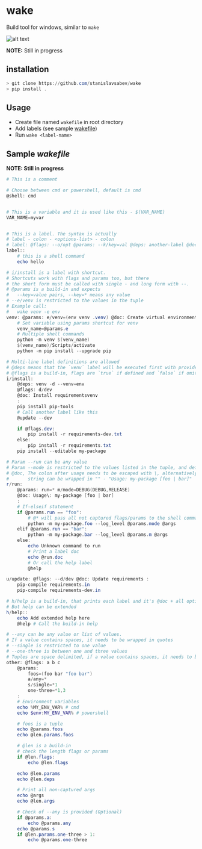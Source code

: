 # wake
Build tool for windows, similar to `make`

![alt text](https://github.com/stanislavsabev/wake/blob/main/wake.jpg?raw=true)

**NOTE:** Still in progress

## installation

```powershell
> git clone https://github.com/stanislavsabev/wake
> pip install .
```

## Usage

- Create file named `wakefile` in root directory
- Add labels (see sample [wakefile](#sample-wake))
- Run
  ```wake <label-name>```


## Sample *wakefile*

**NOTE: Still in progress**

```powershell
# This is a comment

# Choose between cmd or powershell, default is cmd
@shell: cmd


# This is a variable and it is used like this - $(VAR_NAME)
VAR_NAME=myvar


# This is a label. The syntax is actually
# label - colon - <options-list> - colon
# label: @flags: --o/opt @params: --k/key=val @deps: another-label @doc: ... :
label::
    # this is a shell command
    echo hello

# i/install is a label with shortcut.
# Shortcuts work with flags and params too, but there
# the short form must be called with single - and long form with --.
# @params is a build-in and expects
#   --key=value pairs, --key=* means any value
# --e/venv is restricted to the values in the tuple
# Example call:
#   wake venv -e env
venv: @params: e/venv=(env venv .venv) @doc: Create virtual environment :
    # Set variable using params shortcut for venv
    venv_name=@params.e
    # Multiple shell commands
    python -m venv $(venv_name)
    $(venv_name)/Scripts/activate
    python -m pip install --upgrade pip

# Multi-line label definitions are allowed
# @deps means that the `venv` label will be executed first with provided flags and params
# @flags is a build-in, flags are `true` if defined and `false` if omitted
i/install:
    @deps: venv -d --venv=env
    @flags: d/dev
    @doc: Install requirementsvenv
    :
    pip install pip-tools
    # Call another label like this
    @update --dev

    if @flags.dev:
        pip install -r requirements-dev.txt
    else:
        pip install -r requirements.txt
    pip install --editable my-package

# Param --run can be any value
# Param --mode is restricted to the values listed in the tuple, and default is DEBUG
# @doc, The colon after usage needs to be escaped with \, alternatively,
#       string can be wrapped in "" - "Usage: my-package [foo | bar]"
r/run:
    @params: run=* m/mode=DEBUG(DEBUG,RELEASE)
    @doc: Usage\: my-package [foo | bar]
    :
    # If-elseif statement
    if @params.run == "foo":
        # @* will pass all not captured flags/params to the shell command
        python -m my-package.foo --log_level @params.mode @args
    elif @params.run == "bar":
        python -m my-package.bar --log_level @params.m @args
    else:
        echo Unknown command to run
        # Print a label doc
        echo @run.doc
        # Or call the help label
        @help

u/update: @flags: --d/dev @doc: Update requirements :
    pip-compile requirements.in
    pip-compile requirements-dev.in

# h/help is a build-in, that prints each label and it's @doc + all options
# But help can be extended
h/help::
    echo Add extended help here
    @help # Call the build-in help

# --any can be any value or list of values.
# If a value contains spaces, it needs to be wrapped in quotes
# --single is restricted to one value
# --one-three is between one and three values
# Tuples are space delimited, if a value contains spaces, it needs to be wrapped in quotes
other: @flags: a b c
    @params:
        foos=(foo bar "foo bar")
        a/any=*
        s/single=*1
        one-three=*1,3
    :
    # Environment variables
    echo %MY_ENV_VAR% # cmd
    echo $env:MY_ENV_VAR% # powershell

    # foos is a tuple
    echo @params.foos
    echo @len.params.foos

    # @len is a build-in
    # check the length flags or params
    if @len.flags:
        echo @len.flags

    echo @len.params
    echo @len.deps

    # Print all non-captured args
    echo @args
    echo @len.args

    # Check of --any is provided (Optional)
    if @params.a:
        echo @params.any
    echo @params.s
    if @len.params.one-three > 1:
        echo @params.one-three

```
